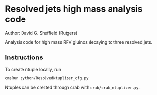 Resolved jets high mass analysis code
=====================================

Author: David G. Sheffield (Rutgers)

Analysis code for high mass RPV gluinos decaying to three resolved jets.

Instructions
------------

To create ntuple locally, run

```
cmsRun python/ResolvedNtuplizer_cfg.py
```

Ntuples can be created through crab with `crab/crab_ntuplizer.py`.
